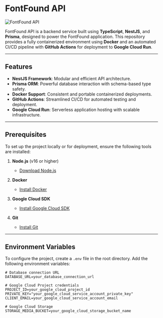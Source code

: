 # FontFound API

![FontFound API](https://res.cloudinary.com/dyg5rtwwe/image/upload/v1733753082/rhwrs4hfyeifxivof3oy.png)

FontFound API is a backend service built using **TypeScript**, **NestJS**, and **Prisma**, designed to power the FontFound application. This repository provides a fully containerized environment using **Docker** and an automated CI/CD pipeline with **GitHub Actions** for deployment to **Google Cloud Run**.

---

## Features

- **NestJS Framework**: Modular and efficient API architecture.
- **Prisma ORM**: Powerful database interaction with schema-based type safety.
- **Docker Support**: Consistent and portable containerized deployments.
- **GitHub Actions**: Streamlined CI/CD for automated testing and deployment.
- **Google Cloud Run**: Serverless application hosting with scalable infrastructure.

---

## Prerequisites

To set up the project locally or for deployment, ensure the following tools are installed:

1. **Node.js** (v16 or higher)  
   - [Download Node.js](https://nodejs.org/)
   
2. **Docker**  
   - [Install Docker](https://www.docker.com/get-started)
   
3. **Google Cloud SDK**  
   - [Install Google Cloud SDK](https://cloud.google.com/sdk/docs/install)
   
4. **Git**  
   - [Install Git](https://git-scm.com/)

---

## Environment Variables

To configure the project, create a `.env` file in the root directory. Add the following environment variables:

```env
# Database connection URL
DATABASE_URL=your_database_connection_url

# Google Cloud Project credentials
PROJECT_ID=your_google_cloud_project_id
PRIVATE_KEY="your_google_cloud_service_account_private_key"
CLIENT_EMAIL=your_google_cloud_service_account_email

# Google Cloud Storage
STORAGE_MEDIA_BUCKET=your_google_cloud_storage_bucket_name
